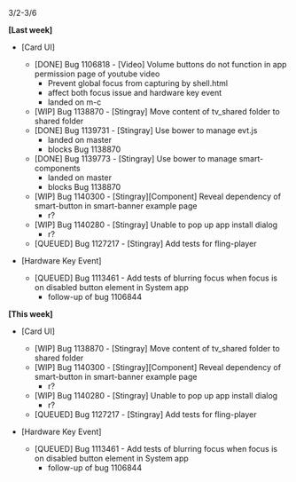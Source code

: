 3/2-3/6

**[Last week]**
* [Card UI]
  * [DONE] Bug 1106818 - [Video] Volume buttons do not function in app permission page of youtube video
    - Prevent global focus from capturing by shell.html
    - affect both focus issue and hardware key event
    - landed on m-c
  * [WIP] Bug 1138870 - [Stingray] Move content of tv_shared folder to shared folder
  * [DONE] Bug 1139731 - [Stingray] Use bower to manage evt.js
    - landed on master
    - blocks Bug 1138870
  * [DONE] Bug 1139773 - [Stingray] Use bower to manage smart-components
    - landed on master
    - blocks Bug 1138870
  * [WIP] Bug 1140300 - [Stingray][Component] Reveal dependency of smart-button in smart-banner example page
    - r?
  * [WIP] Bug 1140280 - [Stingray] Unable to pop up app install dialog
    - r?
  * [QUEUED] Bug 1127217 - [Stingray] Add tests for fling-player
   
* [Hardware Key Event]
  * [QUEUED] Bug 1113461 - Add tests of blurring focus when focus is on disabled button element in System app
    - follow-up of bug 1106844
   
**[This week]**
* [Card UI]
  * [WIP] Bug 1138870 - [Stingray] Move content of tv_shared folder to shared folder
  * [WIP] Bug 1140300 - [Stingray][Component] Reveal dependency of smart-button in smart-banner example page
    - r?
  * [WIP] Bug 1140280 - [Stingray] Unable to pop up app install dialog
    - r?
  * [QUEUED] Bug 1127217 - [Stingray] Add tests for fling-player
   
* [Hardware Key Event]
  * [QUEUED] Bug 1113461 - Add tests of blurring focus when focus is on disabled button element in System app
    - follow-up of bug 1106844

